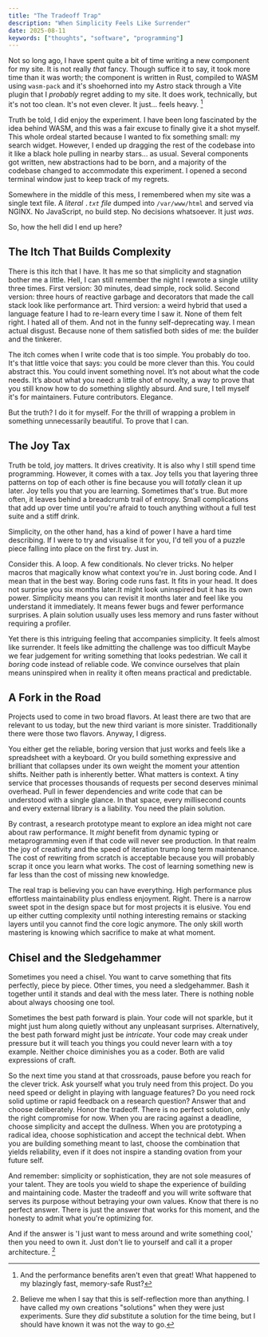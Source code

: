 ```yaml
---
title: "The Tradeoff Trap"
description: "When Simplicity Feels Like Surrender"
date: 2025-08-11
keywords: ["thoughts", "software", "programming"]
---
```


Not so long ago, I have spent quite a bit of time writing a new component for my
site. It is not really _that_ fancy. Though suffice it to say, it took more time
than it was worth; the component is written in Rust, compiled to WASM using
`wasm-pack` and it's shoehorned into my Astro stack through a Vite plugin that I
_probably_ regret adding to my site. It does work, technically, but it's not
too clean. It's not even clever. It just... feels heavy. [^1]

[^1]: And the performance benefits aren't even that great! What happened to my
    blazingly fast, memory-safe Rust?

Truth be told, I did enjoy the experiment. I have been long fascinated by the
idea behind WASM, and this was a fair excuse to finally give it a shot myself.
This whole ordeal started because I wanted to fix something small: my search
widget. However, I ended up dragging the rest of the codebase into it like a
black hole pulling in nearby stars... as usual. Several components got written,
new abstractions had to be born, and a majority of the codebase changed to
accommodate this experiment. I opened a second terminal window just to keep
track of my regrets.

Somewhere in the middle of this mess, I remembered when my site was a single
text file. A _literal `.txt` file_ dumped into `/var/www/html` and served via
NGINX. No JavaScript, no build step. No decisions whatsoever. It just _was_.

So, how the hell did I end up here?

## The Itch That Builds Complexity

There is this itch that I have. It has me so that simplicity and stagnation
bother me a little. Hell, I can still remember the night I rewrote a single
utility three times. First version: 30 minutes, dead simple, rock solid. Second
version: three hours of reactive garbage and decorators that made the call stack
look like performance art. Third version: a weird hybrid that used a language
feature I had to re-learn every time I saw it. None of them felt right. I hated
all of them. And not in the funny self-deprecating way. I mean actual disgust.
Because none of them satisfied both sides of me: the builder and the tinkerer.

The itch comes when I write code that is too simple. You probably do too. It's
that little voice that says: you could be more clever than this. You could
abstract this. You could invent something novel. It’s not about what the code
needs. It’s about what you need: a little shot of novelty, a way to prove that
you still know how to do something slightly absurd. And sure, I tell myself it's
for maintainers. Future contributors. Elegance.

But the truth? I do it for myself. For the thrill of wrapping a problem in
something unnecessarily beautiful. To prove that I can.

## The Joy Tax

Truth be told, joy matters. It drives creativity. It is also why I still spend
time programming. However, it comes with a tax. Joy tells you that
layering three patterns on top of each other is fine because you will _totally_
clean it up later. Joy tells you that you are learning. Sometimes that's true.
But more often, it leaves behind a breadcrumb trail of entropy. Small
complications that add up over time until you're afraid to touch anything
without a full test suite and a stiff drink.

Simplicity, on the other hand, has a kind of power I have a hard time
describing. If I were to try and visualise it for you, I'd tell you of a puzzle
piece falling into place on the first try. Just in.

Consider this. A loop. A few conditionals. No clever tricks. No helper macros
that magically know what context you're in. Just boring code. And I mean that in
the best way. Boring code runs fast. It fits in your head. It does not surprise
you six months later.It might look uninspired but it has its own power.
Simplicity means you can revisit it months later and feel like you understand it
immediately. It means fewer bugs and fewer performance surprises. A plain
solution usually uses less memory and runs faster without requiring a profiler.

Yet there is this intriguing feeling that accompanies simplicity. It feels
almost like surrender. It feels like admitting the challenge was too difficult
Maybe we fear judgement for writing something that looks
pedestrian. We call it _boring_ code instead of reliable code. We convince
ourselves that plain means uninspired when in reality it often means practical
and predictable.

## A Fork in the Road

Projects used to come in two broad flavors. At least there are two that are
relevant to us today, but the new third variant is more sinister. Tradditionally
there were those two flavors. Anyway, I digress.

You either get the reliable, boring version that just works and feels like a
spreadsheet with a keyboard. Or you build something expressive and brilliant
that collapses under its own weight the moment your attention shifts. Neither
path is inherently better. What matters is context. A tiny service that
processes thousands of requests per second deserves minimal overhead. Pull in
fewer dependencies and write code that can be understood with a single glance.
In that space, every millisecond counts and every external library is a
liability. You need the plain solution.

By contrast, a research prototype meant to explore an idea might not care about
raw performance. It _might_ benefit from dynamic typing or metaprogramming even
if that code will never see production. In that realm the joy of creativity and
the speed of iteration trump long term maintenance. The cost of rewriting from
scratch is acceptable because you will probably scrap it once you learn what
works. The cost of learning something new is far less than the cost of missing new
knowledge.

The real trap is believing you can have everything. High performance plus
effortless maintainability plus endless enjoyment. Right. There is a narrow
sweet spot in the design space but for most projects it is elusive. You end up
either cutting complexity until nothing interesting remains or stacking layers
until you cannot find the core logic anymore. The only skill worth mastering is
knowing which sacrifice to make at what moment.

## Chisel and the Sledgehammer

Sometimes you need a chisel. You want to carve something that fits perfectly,
piece by piece. Other times, you need a sledgehammer. Bash it together until it
stands and deal with the mess later. There is nothing noble about always
choosing one tool.

Sometimes the best path forward is plain. Your code will not sparkle, but it
might just hum along quietly without any unpleasant surprises. Alternatively,
the best path forward might just be _intricate_. Your code may creak under
pressure but it will teach you things you could never learn with a toy example.
Neither choice diminishes you as a coder. Both are valid expressions of craft.

So the next time you stand at that crossroads, pause before you reach for the
clever trick. Ask yourself what you truly need from this project. Do you need
speed or delight in playing with language features? Do you need rock solid
uptime or rapid feedback on a research question? Answer that and choose
deliberately. Honor the tradeoff. There is no perfect solution, only the right
compromise for now. When you are racing against a deadline, choose simplicity and
accept the dullness. When you are prototyping a radical idea, choose
sophistication and accept the technical debt. When you are building something
meant to last, choose the combination that yields reliability, even if it does not
inspire a standing ovation from your future self.

And remember: simplicity or sophistication, they are not sole measures of your
talent. They are tools you wield to shape the experience of building and
maintaining code. Master the tradeoff and you will write software that serves
its purpose without betraying your own values. Know that there is no perfect
answer. There is just the answer that works for this moment, and the honesty to
admit what you're optimizing for.

And if the answer is 'I just want to mess around and write something cool,' then
you need to own it. Just don't lie to yourself and call it a proper
architecture. [^2]

[^2]: Believe me when I say that this is self-reflection more than anything. I
    have called my own creations "solutions" when they were just experiments.
    Sure they _did_ substitute a solution for the time being, but I should have
    known it was not the way to go.
